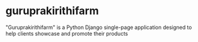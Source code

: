 # guruprakirithifarm
"Guruprakirithifarm" is a Python Django single-page application designed to help clients showcase and promote their products
